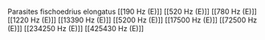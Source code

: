Parasites fischoedrius elongatus
[[190 Hz (E)]]
[[520 Hz (E)]]
[[780 Hz (E)]]
[[1220 Hz (E)]]
[[13390 Hz (E)]]
[[5200 Hz (E)]]
[[17500 Hz (E)]]
[[72500 Hz (E)]]
[[234250 Hz (E)]]
[[425430 Hz (E)]]